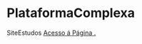 # PlataformaComplexa
 SiteEstudos
<a href=" https://fer292.github.io/PlataformaComplexa/html/inicio.html">Acesso á Página .</a>